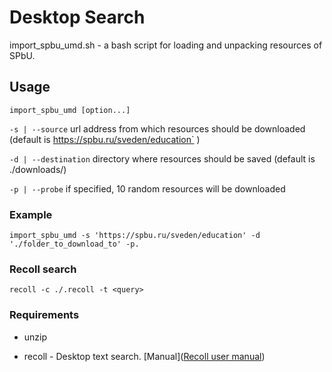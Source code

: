# Desktop Search

import_spbu_umd.sh - a bash script for loading and unpacking resources of SPbU.

## Usage

    import_spbu_umd [option...]

`-s | --source` url address from which resources should be downloaded (default is https://spbu.ru/sveden/education` ) 

 `-d | --destination` directory where resources should be saved (default is ./downloads/)

`-p | --probe` if specified, 10 random resources will be downloaded

### Example

`import_spbu_umd -s 'https://spbu.ru/sveden/education' -d './folder_to_download_to' -p.`

### Recoll search

`recoll -c ./.recoll -t <query>` 

### Requirements

- unzip

- recoll - Desktop text search. [Manual]([Recoll user manual](https://www.lesbonscomptes.com/recoll/usermanual/usermanual.html#RCL.SEARCH.GUI.RESULTLIST.MENU.SNIPPETS)) 
